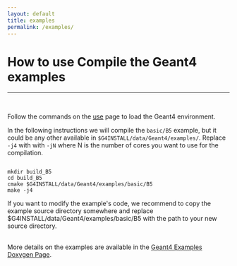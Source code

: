```yaml
---
layout: default
title: examples 
permalink: /examples/
---
```




# How to use Compile the Geant4 examples

---

<br/>

Follow the commands on the [use](/g4home/use/) page to load the Geant4 
environment.

In the following instructions we will compile the `basic/B5` example, but it could be any other
available in `$G4INSTALL/data/Geant4/examples/`. Replace `-j4` with with `-jN` where N is the number of cores you want to use for the compilation.


```

mkdir build_B5
cd build_B5
cmake $G4INSTALL/data/Geant4/examples/basic/B5
make -j4 

```

<div class="info">
	If you want to modify the example's code, we recommend to copy the example source directory somewhere 
	and replace $G4INSTALL/data/Geant4/examples/basic/B5 with the path to your new source directory.
</div>

<br/>

More details on the examples are available in the [Geant4 Examples Doxygen Page](https://geant4-userdoc.web.cern.ch/Doxygen/examples_doc/html/index.html).

<script src="/g4home/assets/copyCode.js"></script>
